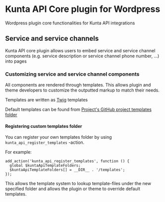 # Kunta API Core plugin for Wordpress 

Wordpress plugin core functionalities for Kunta API integrations

## Service and service channels

Kunta API core plugin allows users to embed service and service channel components (e.g. service description or service channel phone number, ...) into 
pages

### Customizing service and service channel components

All components are rendered through templates. This allows plugin and theme developers to customize the outputted markup to match their needs.

Templates are written as [Twig](https://twig.symfony.com/) templates 

Default templates can be found from [Project's GitHub project templates folder](https://github.com/Metatavu/wordpress-kunta-api-core/tree/develop/templates)

#### Registering custom templates folder

You can register your own templates folder by using ``kunta_api_register_templates`` -action. 

For example:

    add_action('kunta_api_register_templates', function () {
      global $kuntaApiTemplateFolders;
      $kuntaApiTemplateFolders[] = __DIR__ . '/templates';
    });

This allows the template system to lookup template-files under the new specified folder and allows the plugin or theme to override default templates.
